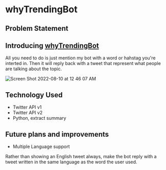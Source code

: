 # whyTrendingBot


## Problem Statement




## Introducing  [whyTrendingBot](https://twitter.com/whytrendingbot)

All you need to do is just mention my bot with a word or hahstag you're interted in. Then it will reply back with a tweet that represent what people are talking about the topic.

![Screen Shot 2022-08-10 at 12 46 07 AM](https://user-images.githubusercontent.com/60959924/183698194-a8b93e80-2231-474b-8774-1eee556a86e8.png)


## Technology Used

* Twitter API v1
* Twitter API v2
* Python, extract summary


## Future plans and improvements

* Multiple Language support

Rather than showing an English tweet always, make the bot reply with a tweet written in the same language as the word the user used.
